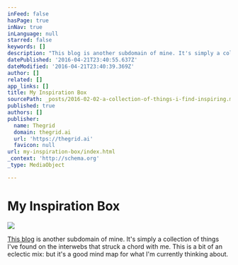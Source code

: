 ```yaml
---
inFeed: false
hasPage: true
inNav: true
inLanguage: null
starred: false
keywords: []
description: "This blog is another subdomain of mine. It's simply a collection of things I've found on the interwebs that struck a chord with me. This is a bit of an eclectic mix: but it's a good mind map for what I'm currently thinking about. "
datePublished: '2016-04-21T23:40:55.637Z'
dateModified: '2016-04-21T23:40:39.369Z'
author: []
related: []
app_links: []
title: My Inspiration Box
sourcePath: _posts/2016-02-02-a-collection-of-things-i-find-inspiring.md
published: true
authors: []
publisher:
  name: Thegrid
  domain: thegrid.ai
  url: 'https://thegrid.ai'
  favicon: null
url: my-inspiration-box/index.html
_context: 'http://schema.org'
_type: MediaObject

---
```

# My Inspiration Box
![](https://the-grid-user-content.s3-us-west-2.amazonaws.com/380b6829-fa32-452b-91db-858eeaeed979.png)

[This blog][0] is another subdomain of mine. It's simply a collection of things I've found on the interwebs that struck a chord with me. This is a bit of an eclectic mix: but it's a good mind map for what I'm currently thinking about. 

[0]: https://thegrid.ai/quoteslist/